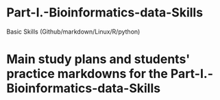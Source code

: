 # Part-I.-Bioinformatics-data-Skills
Basic Skills (Github/markdown/Linux/R/python)
# Main study plans and students' practice markdowns for the Part-I.-Bioinformatics-data-Skills
